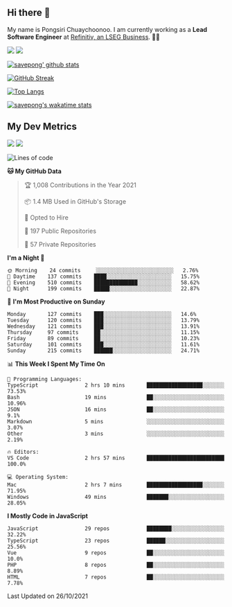 ## Hi there 👋

My name is Pongsiri Chuaychoonoo. I am currently working as a **Lead Software Engineer** at [Refinitiv, an LSEG Business](https://www.refinitiv.com). 👨‍💻

[<img src="https://img.shields.io/badge/savepong.com-%230077B5.svg?&style=for-the-badge&color=81e6d9" />](https://savepong.com)
[<img src="https://img.shields.io/badge/linkedin-%230077B5.svg?&style=for-the-badge&logo=linkedin&logoColor=white" />](https://www.linkedin.com/in/savepong)

[![savepong' github stats](https://github-readme-stats.vercel.app/api?username=savepong&show_icons=true&count_private=true&theme=gotham&hide_border=true&bg_color=00000000&text_color=768390FF)](https://savepong.com/posts/stats)

[![GitHub Streak](https://github-readme-streak-stats.herokuapp.com?user=savepong&theme=gotham&hide_border=true&background=00000000&dates=768390FF)](https://savepong.com/posts/stats)

[![Top Langs](https://github-readme-stats.vercel.app/api/top-langs/?username=savepong&layout=compact&langs_count=10&theme=gotham&hide_border=true&bg_color=00000000&text_color=768390FF)](https://savepong.com/posts/stats)

[![savepong's wakatime stats](https://github-readme-stats.vercel.app/api/wakatime?username=@savepong&layout=default&theme=gotham&hide_border=true&bg_color=00000000&text_color=768390FF)](https://savepong.com/posts/stats)

## My Dev Metrics

[![](https://komarev.com/ghpvc/?username=savepong&color=blue&label=Profile%20Views)](https://github.com/savepong)
[![](https://img.shields.io/github/followers/savepong?label=GitHub%20Followers)](https://github.com/savepong)

<!--START_SECTION:waka-->
![Lines of code](https://img.shields.io/badge/From%20Hello%20World%20I%27ve%20Written-8.8%20million%20lines%20of%20code-blue)

**🐱 My GitHub Data** 

> 🏆 1,008 Contributions in the Year 2021
 > 
> 📦 1.4 MB Used in GitHub's Storage 
 > 
> 💼 Opted to Hire
 > 
> 📜 197 Public Repositories 
 > 
> 🔑 57 Private Repositories  
 > 
**I'm a Night 🦉** 

```text
🌞 Morning    24 commits     ░░░░░░░░░░░░░░░░░░░░░░░░░   2.76% 
🌆 Daytime    137 commits    ████░░░░░░░░░░░░░░░░░░░░░   15.75% 
🌃 Evening    510 commits    ██████████████░░░░░░░░░░░   58.62% 
🌙 Night      199 commits    █████░░░░░░░░░░░░░░░░░░░░   22.87%

```
📅 **I'm Most Productive on Sunday** 

```text
Monday       127 commits    ███░░░░░░░░░░░░░░░░░░░░░░   14.6% 
Tuesday      120 commits    ███░░░░░░░░░░░░░░░░░░░░░░   13.79% 
Wednesday    121 commits    ███░░░░░░░░░░░░░░░░░░░░░░   13.91% 
Thursday     97 commits     ██░░░░░░░░░░░░░░░░░░░░░░░   11.15% 
Friday       89 commits     ██░░░░░░░░░░░░░░░░░░░░░░░   10.23% 
Saturday     101 commits    ███░░░░░░░░░░░░░░░░░░░░░░   11.61% 
Sunday       215 commits    ██████░░░░░░░░░░░░░░░░░░░   24.71%

```


📊 **This Week I Spent My Time On** 

```text
💬 Programming Languages: 
TypeScript               2 hrs 10 mins       ██████████████████░░░░░░░   73.53% 
Bash                     19 mins             ██░░░░░░░░░░░░░░░░░░░░░░░   10.96% 
JSON                     16 mins             ██░░░░░░░░░░░░░░░░░░░░░░░   9.1% 
Markdown                 5 mins              ░░░░░░░░░░░░░░░░░░░░░░░░░   3.07% 
Other                    3 mins              ░░░░░░░░░░░░░░░░░░░░░░░░░   2.19%

🔥 Editors: 
VS Code                  2 hrs 57 mins       █████████████████████████   100.0%

💻 Operating System: 
Mac                      2 hrs 7 mins        ██████████████████░░░░░░░   71.95% 
Windows                  49 mins             ███████░░░░░░░░░░░░░░░░░░   28.05%

```

**I Mostly Code in JavaScript** 

```text
JavaScript               29 repos            ████████░░░░░░░░░░░░░░░░░   32.22% 
TypeScript               23 repos            ██████░░░░░░░░░░░░░░░░░░░   25.56% 
Vue                      9 repos             ██░░░░░░░░░░░░░░░░░░░░░░░   10.0% 
PHP                      8 repos             ██░░░░░░░░░░░░░░░░░░░░░░░   8.89% 
HTML                     7 repos             ██░░░░░░░░░░░░░░░░░░░░░░░   7.78%

```



 Last Updated on 26/10/2021
<!--END_SECTION:waka-->

<!--
**savepong/savepong** is a ✨ _special_ ✨ repository because its `README.md` (this file) appears on your GitHub profile.

Here are some ideas to get you started:

- 🔭 I’m currently working on WebComponents and TypeScript.
- 🌱 I’m currently learning ...
- 👯 I’m looking to collaborate on ...
- 🤔 I’m looking for help with ...
- 💬 Ask me about ...
- 📫 How to reach me: ...
- 😄 Pronouns: ...
- ⚡ Fun fact: ...
-->
